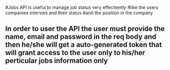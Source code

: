 #Jobs API is useful to manage job status very effectiently
#like the users companies intervies and their status 
#and the position in the company

## In order to user the API the user must provide the name, email and password in the req body and then he/she will get a auto-generated token that will grant access to the user only to his/her perticular jobs information only
